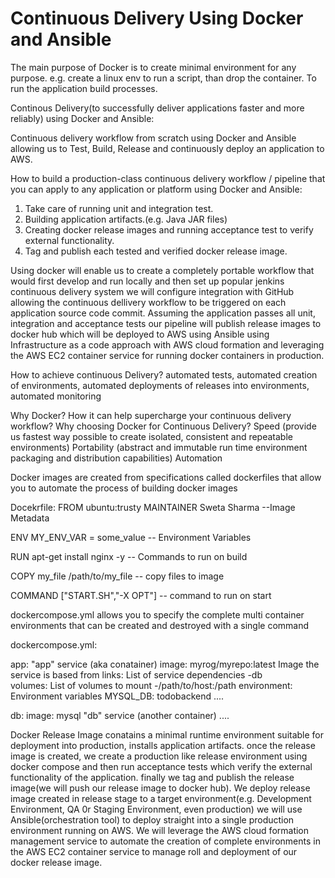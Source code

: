 # Continuous Delivery Using Docker and Ansible
The main purpose of Docker is to create minimal environment for any purpose.
e.g. create a linux env to run a script, than drop the container.
To run the application build processes.

Continous Delivery(to successfully deliver applications faster and more reliably) using Docker and Ansible:

Continuous delivery workflow from scratch using Docker and Ansible allowing us to Test, Build, Release and continuously deploy an application to AWS.

How to build a production-class continuous delivery workflow / pipeline that you can apply to any application or platform using Docker and Ansible:
1. Take care of running unit and integration test.
2. Building application artifacts.(e.g. Java JAR files)
3. Creating docker release images and running acceptance test to verify external functionality.
4. Tag and publish each tested and verified docker release image.

Using docker will enable us to create a completely portable workflow that would first develop and run locally and then set up popular jenkins continuous delivery system we will configure integration with GitHub allowing the continuous dellivery workflow to be triggered on each application source code commit. Assuming the application passes all unit, integration and acceptance tests our pipeline will publish release images to docker hub which will be deployed to AWS using Ansible using Infrastructure as a code approach with AWS cloud formation and leveraging the AWS EC2 container service for running docker containers in production.

How to achieve continuous Delivery?
automated tests, automated creation of environments, automated deployments of releases into environments, automated monitoring 


Why Docker? How it can help supercharge your continuous delivery workflow? Why choosing Docker for Continuous Delivery?
Speed (provide us fastest way possible to create isolated, consistent and repeatable environments)
Portability (abstract and immutable run time environment packaging and distribution capabilities)
Automation


Docker images are created from specifications called dockerfiles that allow you to automate the process of building docker images


Docekrfile:
FROM ubuntu:trusty
MAINTAINER Sweta Sharma --Image Metadata

ENV MY_ENV_VAR = some_value -- Environment Variables

RUN apt-get install nginx -y  -- Commands to run on build

COPY my_file /path/to/my_file -- copy files to image


COMMAND ["START.SH","-X OPT"]  -- command to run on start


dockercompose.yml allows you to specify the complete multi container environments that can be created and destroyed with a single command


dockercompose.yml:

app:                                                      "app" service (aka conatainer)
  image: myrog/myrepo:latest                              Image the service is based from
  links:                                                  List of service dependencies
    -db                                                   
  volumes:                                                List of volumes to mount
    -/path/to/host:/path
  environment:                                            Environment variables 
    MYSQL_DB: todobackend
 ....
 
 db:
  image: mysql                                            "db" service (another container)
 ....
 
Docker Release Image conatains a minimal runtime environment suitable for deployment into production, installs application artifacts.
once the release image is created, we create a production like release environment using docker compose and then run acceptance tests
which verify the external functionality of the application. finally we tag and publish the release image(we will push our release image to docker hub). We deploy release image created in release stage to a target environment(e.g. Development Environment, QA 0r Staging Environment, even production) we will use Ansible(orchestration tool) to deploy straight into a single production environment running on AWS. We will leverage the AWS cloud formation management service to automate the creation of complete environments in the AWS EC2 container service to manage roll and deployment of our docker release image.  




